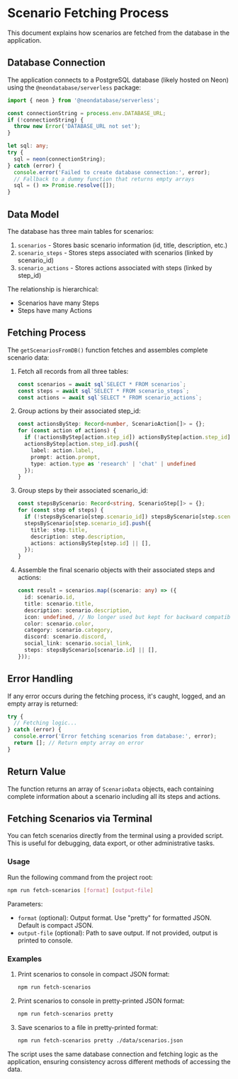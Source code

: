 # Scenario Fetching Process

This document explains how scenarios are fetched from the database in the application.

## Database Connection

The application connects to a PostgreSQL database (likely hosted on Neon) using the `@neondatabase/serverless` package:

```typescript
import { neon } from '@neondatabase/serverless';

const connectionString = process.env.DATABASE_URL;
if (!connectionString) {
  throw new Error('DATABASE_URL not set');
}

let sql: any;
try {
  sql = neon(connectionString);
} catch (error) {
  console.error('Failed to create database connection:', error);
  // Fallback to a dummy function that returns empty arrays
  sql = () => Promise.resolve([]);
}
```

## Data Model

The database has three main tables for scenarios:

1. `scenarios` - Stores basic scenario information (id, title, description, etc.)
2. `scenario_steps` - Stores steps associated with scenarios (linked by scenario_id)
3. `scenario_actions` - Stores actions associated with steps (linked by step_id)

The relationship is hierarchical:
- Scenarios have many Steps
- Steps have many Actions

## Fetching Process

The `getScenariosFromDB()` function fetches and assembles complete scenario data:

1. Fetch all records from all three tables:
   ```typescript
   const scenarios = await sql`SELECT * FROM scenarios`;
   const steps = await sql`SELECT * FROM scenario_steps`;
   const actions = await sql`SELECT * FROM scenario_actions`;
   ```

2. Group actions by their associated step_id:
   ```typescript
   const actionsByStep: Record<number, ScenarioAction[]> = {};
   for (const action of actions) {
     if (!actionsByStep[action.step_id]) actionsByStep[action.step_id] = [];
     actionsByStep[action.step_id].push({
       label: action.label,
       prompt: action.prompt,
       type: action.type as 'research' | 'chat' | undefined
     });
   }
   ```

3. Group steps by their associated scenario_id:
   ```typescript
   const stepsByScenario: Record<string, ScenarioStep[]> = {};
   for (const step of steps) {
     if (!stepsByScenario[step.scenario_id]) stepsByScenario[step.scenario_id] = [];
     stepsByScenario[step.scenario_id].push({
       title: step.title,
       description: step.description,
       actions: actionsByStep[step.id] || [],
     });
   }
   ```

4. Assemble the final scenario objects with their associated steps and actions:
   ```typescript
   const result = scenarios.map((scenario: any) => ({
     id: scenario.id,
     title: scenario.title,
     description: scenario.description,
     icon: undefined, // No longer used but kept for backward compatibility
     color: scenario.color,
     category: scenario.category,
     discord: scenario.discord,
     social_link: scenario.social_link,
     steps: stepsByScenario[scenario.id] || [],
   }));
   ```

## Error Handling

If any error occurs during the fetching process, it's caught, logged, and an empty array is returned:

```typescript
try {
  // Fetching logic...
} catch (error) {
  console.error('Error fetching scenarios from database:', error);
  return []; // Return empty array on error
}
```

## Return Value

The function returns an array of `ScenarioData` objects, each containing complete information about a scenario including all its steps and actions.

## Fetching Scenarios via Terminal

You can fetch scenarios directly from the terminal using a provided script. This is useful for debugging, data export, or other administrative tasks.

### Usage

Run the following command from the project root:

```bash
npm run fetch-scenarios [format] [output-file]
```

Parameters:
- `format` (optional): Output format. Use "pretty" for formatted JSON. Default is compact JSON.
- `output-file` (optional): Path to save output. If not provided, output is printed to console.

### Examples

1. Print scenarios to console in compact JSON format:
   ```bash
   npm run fetch-scenarios
   ```

2. Print scenarios to console in pretty-printed JSON format:
   ```bash
   npm run fetch-scenarios pretty
   ```

3. Save scenarios to a file in pretty-printed format:
   ```bash
   npm run fetch-scenarios pretty ./data/scenarios.json
   ```

The script uses the same database connection and fetching logic as the application, ensuring consistency across different methods of accessing the data. 